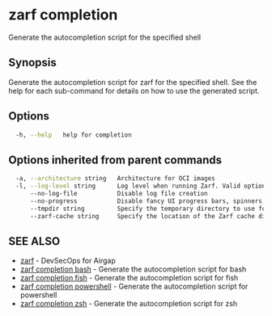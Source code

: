 # zarf completion

Generate the autocompletion script for the specified shell

## Synopsis

Generate the autocompletion script for zarf for the specified shell.
See the help for each sub-command for details on how to use the generated script.

## Options

``` bash
  -h, --help   help for completion
```

## Options inherited from parent commands

``` bash
  -a, --architecture string   Architecture for OCI images
  -l, --log-level string      Log level when running Zarf. Valid options are: warn, info, debug, trace (default "info")
      --no-log-file           Disable log file creation
      --no-progress           Disable fancy UI progress bars, spinners, logos, etc
      --tmpdir string         Specify the temporary directory to use for intermediate files
      --zarf-cache string     Specify the location of the Zarf cache directory (default "~/.zarf-cache")
```

## SEE ALSO

* [zarf](zarf.md) - DevSecOps for Airgap
* [zarf completion bash](zarf_completion_bash.md) - Generate the autocompletion script for bash
* [zarf completion fish](zarf_completion_fish.md) - Generate the autocompletion script for fish
* [zarf completion powershell](zarf_completion_powershell.md) - Generate the autocompletion script for powershell
* [zarf completion zsh](zarf_completion_zsh.md) - Generate the autocompletion script for zsh
